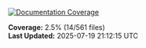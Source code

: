 <!-- Documentation Coverage Badge - Auto-generated by pre-commit hook -->
[![Documentation Coverage](https://img.shields.io/badge/Documentation%20Coverage-2.5%25-red?style=flat&logo=gitbook&logoColor=white)](./documentation-coverage-report.html)

**Coverage:** 2.5% (14/561 files)  
**Last Updated:** 2025-07-19 21:12:15 UTC

